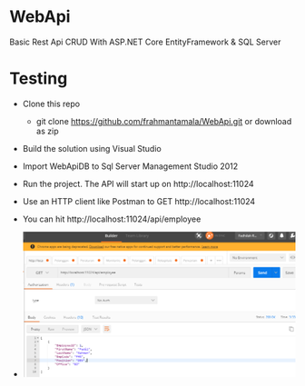 # WebApi
Basic Rest Api CRUD With ASP.NET Core EntityFramework & SQL Server 

# Testing
- Clone this repo
  - git clone https://github.com/frahmantamala/WebApi.git or download as zip
- Build the solution using Visual Studio  
- Import WebApiDB to Sql Server Management Studio 2012
- Run the project. The API will start up on http://localhost:11024
- Use an HTTP client like Postman to GET http://localhost:11024
- You can hit http://localhost:11024/api/employee

- ![alt text](https://raw.githubusercontent.com/frahmantamala/WebApi/master/WebApi/Content/Example.png)


